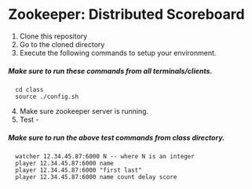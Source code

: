 # Zookeeper: Distributed Scoreboard

1. Clone this repository
2. Go to the cloned directory
3. Execute the following commands to setup your environment.
##### Make sure to run these commands from all terminals/clients.
```
  cd class
  source ./config.sh
```
4. Make sure zookeeper server is running.
5. Test - 

##### Make sure to run the above test commands from class directory.
```
  watcher 12.34.45.87:6000 N -- where N is an integer
  player 12.34.45.87:6000 name
  player 12.34.45.87:6000 "first last"
  player 12.34.45.87:6000 name count delay score
```
